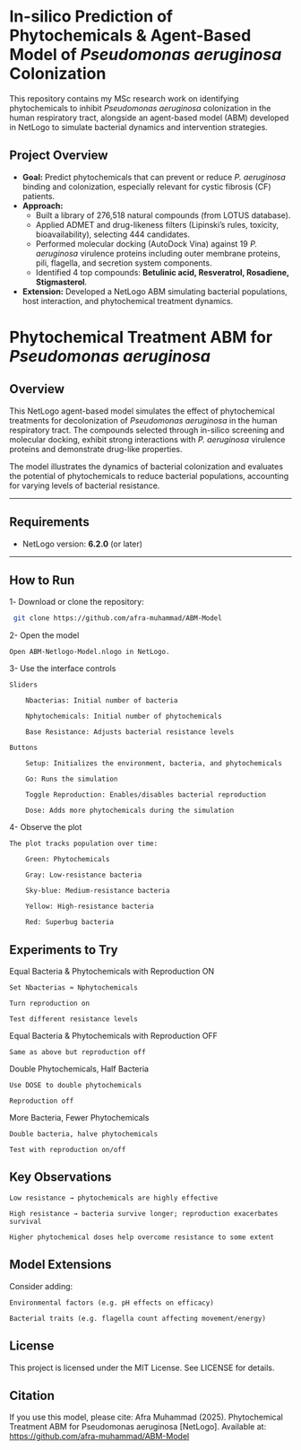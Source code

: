 # In-silico Prediction of Phytochemicals & Agent-Based Model of *Pseudomonas aeruginosa* Colonization

This repository contains my MSc research work on identifying phytochemicals to inhibit *Pseudomonas aeruginosa* colonization in the human respiratory tract, alongside an agent-based model (ABM) developed in NetLogo to simulate bacterial dynamics and intervention strategies.

##  Project Overview

- **Goal:** Predict phytochemicals that can prevent or reduce *P. aeruginosa* binding and colonization, especially relevant for cystic fibrosis (CF) patients.
- **Approach:**  
  - Built a library of 276,518 natural compounds (from LOTUS database).  
  - Applied ADMET and drug-likeness filters (Lipinski’s rules, toxicity, bioavailability), selecting 444 candidates.
  - Performed molecular docking (AutoDock Vina) against 19 *P. aeruginosa* virulence proteins including outer membrane proteins, pili, flagella, and secretion system components.
  - Identified 4 top compounds: **Betulinic acid, Resveratrol, Rosadiene, Stigmasterol**.
- **Extension:** Developed a NetLogo ABM simulating bacterial populations, host interaction, and phytochemical treatment dynamics.

# Phytochemical Treatment ABM for *Pseudomonas aeruginosa*

##  Overview
This NetLogo agent-based model simulates the effect of phytochemical treatments for decolonization of *Pseudomonas aeruginosa* in the human respiratory tract. 
The compounds selected through in-silico screening and molecular docking, exhibit strong interactions with *P. aeruginosa* virulence proteins and demonstrate drug-like properties.

The model illustrates the dynamics of bacterial colonization and evaluates the potential of phytochemicals to reduce bacterial populations, accounting for varying levels of bacterial resistance.

---

##  Requirements
- NetLogo version: **6.2.0** (or later)

---

##  How to Run
1️- Download or clone the repository:
```bash
 git clone https://github.com/afra-muhammad/ABM-Model
```
2- Open the model

    Open ABM-Netlogo-Model.nlogo in NetLogo.

3- Use the interface controls

    Sliders

        Nbacterias: Initial number of bacteria

        Nphytochemicals: Initial number of phytochemicals

        Base Resistance: Adjusts bacterial resistance levels

    Buttons

        Setup: Initializes the environment, bacteria, and phytochemicals

        Go: Runs the simulation

        Toggle Reproduction: Enables/disables bacterial reproduction

        Dose: Adds more phytochemicals during the simulation

4- Observe the plot

    The plot tracks population over time:

        Green: Phytochemicals

        Gray: Low-resistance bacteria

        Sky-blue: Medium-resistance bacteria

        Yellow: High-resistance bacteria

        Red: Superbug bacteria

## Experiments to Try

Equal Bacteria & Phytochemicals with Reproduction ON

    Set Nbacterias ≈ Nphytochemicals

    Turn reproduction on

    Test different resistance levels

Equal Bacteria & Phytochemicals with Reproduction OFF

    Same as above but reproduction off

Double Phytochemicals, Half Bacteria

    Use DOSE to double phytochemicals

    Reproduction off

More Bacteria, Fewer Phytochemicals

    Double bacteria, halve phytochemicals

    Test with reproduction on/off

## Key Observations

    Low resistance → phytochemicals are highly effective

    High resistance → bacteria survive longer; reproduction exacerbates survival

    Higher phytochemical doses help overcome resistance to some extent

## Model Extensions

Consider adding:

    Environmental factors (e.g. pH effects on efficacy)

    Bacterial traits (e.g. flagella count affecting movement/energy)

## License

This project is licensed under the MIT License. See LICENSE for details.

## Citation

If you use this model, please cite:
Afra Muhammad (2025). Phytochemical Treatment ABM for Pseudomonas aeruginosa [NetLogo]. Available at: https://github.com/afra-muhammad/ABM-Model



